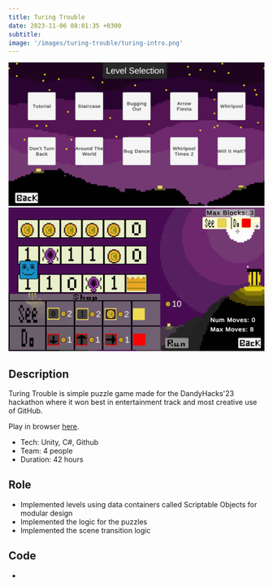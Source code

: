 ```yaml
---
title: Turing Trouble
date: 2023-11-06 08:01:35 +0300
subtitle: 
image: '/images/turing-trouble/turing-intro.png'
---
```


<div class="gallery-box">
  <div class="gallery">
    <img src="/images/turing-trouble/turing-level-selection.png" loading="lazy" alt="Project">
    <img src="/images/turing-trouble/turing-level.png" loading="lazy" alt="Project">
  </div>
</div>

## Description

Turing Trouble is simple puzzle game made for the DandyHacks'23 hackathon where it won best in entertainment track and most creative use of GitHub.

Play in browser [here](https://tdavies.itch.io/turing-trouble).

* Tech: Unity, C#, Github
* Team: 4 people
* Duration: 42 hours

## Role
* Implemented levels using data containers called Scriptable Objects for modular design
* Implemented the logic for the puzzles
* Implemented the scene transition logic


## Code
<div class="social social--large">
  <ul class="social__list list-reset">
    <li class="social__item">
      <a class="social__link" href="https://github.com/YAGOTAGO/Turing-DandyHacks23" target="_blank" rel="noopener"
        aria-label="GitHub"><i class="ion ion-logo-github"></i></a>
    </li>
  </ul>
</div>